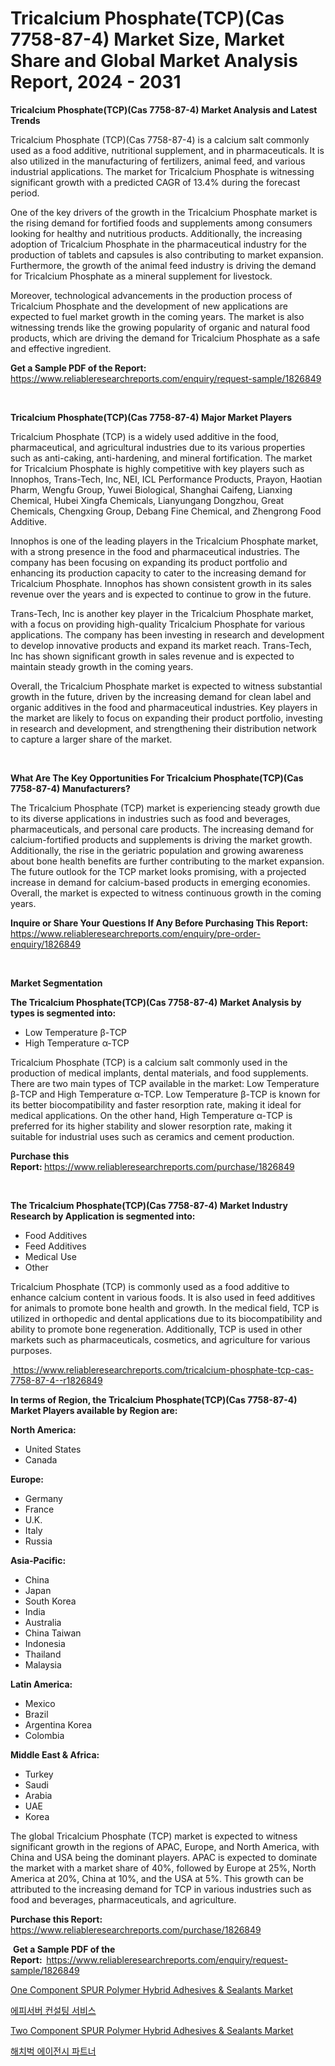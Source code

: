 <p><h1>Tricalcium Phosphate(TCP)(Cas 7758-87-4) Market Size, Market Share and Global Market Analysis Report, 2024 - 2031</h1></p><p><strong>Tricalcium Phosphate(TCP)(Cas 7758-87-4) Market Analysis and Latest Trends</strong></p>
<p><p>Tricalcium Phosphate (TCP)(Cas 7758-87-4) is a calcium salt commonly used as a food additive, nutritional supplement, and in pharmaceuticals. It is also utilized in the manufacturing of fertilizers, animal feed, and various industrial applications. The market for Tricalcium Phosphate is witnessing significant growth with a predicted CAGR of 13.4% during the forecast period.</p><p>One of the key drivers of the growth in the Tricalcium Phosphate market is the rising demand for fortified foods and supplements among consumers looking for healthy and nutritious products. Additionally, the increasing adoption of Tricalcium Phosphate in the pharmaceutical industry for the production of tablets and capsules is also contributing to market expansion. Furthermore, the growth of the animal feed industry is driving the demand for Tricalcium Phosphate as a mineral supplement for livestock.</p><p>Moreover, technological advancements in the production process of Tricalcium Phosphate and the development of new applications are expected to fuel market growth in the coming years. The market is also witnessing trends like the growing popularity of organic and natural food products, which are driving the demand for Tricalcium Phosphate as a safe and effective ingredient.</p></p>
<p><strong>Get a Sample PDF of the Report:&nbsp;</strong> <a href="https://www.reliableresearchreports.com/enquiry/request-sample/1826849">https://www.reliableresearchreports.com/enquiry/request-sample/1826849</a></p>
<p>&nbsp;</p>
<p><strong>Tricalcium Phosphate(TCP)(Cas 7758-87-4) Major Market Players</strong></p>
<p><p>Tricalcium Phosphate (TCP) is a widely used additive in the food, pharmaceutical, and agricultural industries due to its various properties such as anti-caking, anti-hardening, and mineral fortification. The market for Tricalcium Phosphate is highly competitive with key players such as Innophos, Trans-Tech, Inc, NEI, ICL Performance Products, Prayon, Haotian Pharm, Wengfu Group, Yuwei Biological, Shanghai Caifeng, Lianxing Chemical, Hubei Xingfa Chemicals, Lianyungang Dongzhou, Great Chemicals, Chengxing Group, Debang Fine Chemical, and Zhengrong Food Additive.</p><p>Innophos is one of the leading players in the Tricalcium Phosphate market, with a strong presence in the food and pharmaceutical industries. The company has been focusing on expanding its product portfolio and enhancing its production capacity to cater to the increasing demand for Tricalcium Phosphate. Innophos has shown consistent growth in its sales revenue over the years and is expected to continue to grow in the future.</p><p>Trans-Tech, Inc is another key player in the Tricalcium Phosphate market, with a focus on providing high-quality Tricalcium Phosphate for various applications. The company has been investing in research and development to develop innovative products and expand its market reach. Trans-Tech, Inc has shown significant growth in sales revenue and is expected to maintain steady growth in the coming years.</p><p>Overall, the Tricalcium Phosphate market is expected to witness substantial growth in the future, driven by the increasing demand for clean label and organic additives in the food and pharmaceutical industries. Key players in the market are likely to focus on expanding their product portfolio, investing in research and development, and strengthening their distribution network to capture a larger share of the market.</p></p>
<p>&nbsp;</p>
<p><strong>What Are The Key Opportunities For Tricalcium Phosphate(TCP)(Cas 7758-87-4) Manufacturers?</strong></p>
<p><p>The Tricalcium Phosphate (TCP) market is experiencing steady growth due to its diverse applications in industries such as food and beverages, pharmaceuticals, and personal care products. The increasing demand for calcium-fortified products and supplements is driving the market growth. Additionally, the rise in the geriatric population and growing awareness about bone health benefits are further contributing to the market expansion. The future outlook for the TCP market looks promising, with a projected increase in demand for calcium-based products in emerging economies. Overall, the market is expected to witness continuous growth in the coming years.</p></p>
<p><strong>Inquire or Share Your Questions If Any Before Purchasing This Report:</strong> <a href="https://www.reliableresearchreports.com/enquiry/pre-order-enquiry/1826849">https://www.reliableresearchreports.com/enquiry/pre-order-enquiry/1826849</a></p>
<p>&nbsp;</p>
<p><strong>Market Segmentation</strong></p>
<p><strong>The Tricalcium Phosphate(TCP)(Cas 7758-87-4) Market Analysis by types is segmented into:</strong></p>
<p><ul><li>Low Temperature β-TCP</li><li>High Temperature α-TCP</li></ul></p>
<p><p>Tricalcium Phosphate (TCP) is a calcium salt commonly used in the production of medical implants, dental materials, and food supplements. There are two main types of TCP available in the market: Low Temperature β-TCP and High Temperature α-TCP. Low Temperature β-TCP is known for its better biocompatibility and faster resorption rate, making it ideal for medical applications. On the other hand, High Temperature α-TCP is preferred for its higher stability and slower resorption rate, making it suitable for industrial uses such as ceramics and cement production.</p></p>
<p><strong>Purchase this Report:&nbsp;</strong><a href="https://www.reliableresearchreports.com/purchase/1826849">https://www.reliableresearchreports.com/purchase/1826849</a></p>
<p>&nbsp;</p>
<p><strong>The Tricalcium Phosphate(TCP)(Cas 7758-87-4) Market Industry Research by Application is segmented into:</strong></p>
<p><ul><li>Food Additives</li><li>Feed Additives</li><li>Medical Use</li><li>Other</li></ul></p>
<p><p>Tricalcium Phosphate (TCP) is commonly used as a food additive to enhance calcium content in various foods. It is also used in feed additives for animals to promote bone health and growth. In the medical field, TCP is utilized in orthopedic and dental applications due to its biocompatibility and ability to promote bone regeneration. Additionally, TCP is used in other markets such as pharmaceuticals, cosmetics, and agriculture for various purposes.</p></p>
<p><a href="https://www.reliableresearchreports.com/tricalcium-phosphate-tcp-cas-7758-87-4--r1826849">&nbsp;https://www.reliableresearchreports.com/tricalcium-phosphate-tcp-cas-7758-87-4--r1826849</a></p>
<p><strong>In terms of Region, the Tricalcium Phosphate(TCP)(Cas 7758-87-4) Market Players available by Region are:</strong></p>
<p>
    <p> <strong> North America: </strong>
        <ul>
            <li>United States</li>
            <li>Canada</li>
        </ul>
        </p> 
    <p> <strong> Europe: </strong>
        <ul>
            <li>Germany</li>
            <li>France</li>
            <li>U.K.</li>
            <li>Italy</li>
            <li>Russia</li>
        </ul>
        </p> 
    <p> <strong> Asia-Pacific: </strong>
        <ul>
            <li>China</li>
            <li>Japan</li>
            <li>South Korea</li>
            <li>India</li>
            <li>Australia</li>
            <li>China Taiwan</li>
            <li>Indonesia</li>
            <li>Thailand</li>
            <li>Malaysia</li>
        </ul>
        </p> 
    <p> <strong> Latin America: </strong>
        <ul>
            <li>Mexico</li>
            <li>Brazil</li>
            <li>Argentina Korea</li>
            <li>Colombia</li>
        </ul>
        </p> 
    <p> <strong> Middle East & Africa: </strong>
        <ul>
            <li>Turkey</li>
            <li>Saudi</li>
            <li>Arabia</li>
            <li>UAE</li>
            <li>Korea</li>
        </ul>
    </p>
    </p>
<p><p>The global Tricalcium Phosphate (TCP) market is expected to witness significant growth in the regions of APAC, Europe, and North America, with China and USA being the dominant players. APAC is expected to dominate the market with a market share of 40%, followed by Europe at 25%, North America at 20%, China at 10%, and the USA at 5%. This growth can be attributed to the increasing demand for TCP in various industries such as food and beverages, pharmaceuticals, and agriculture.</p></p>
<p><strong>Purchase this Report: </strong><a href="https://www.reliableresearchreports.com/purchase/1826849">https://www.reliableresearchreports.com/purchase/1826849</a></p>
<p>&nbsp;<strong>Get a Sample PDF of the Report:&nbsp;&nbsp;</strong><a href="https://www.reliableresearchreports.com/enquiry/request-sample/1826849">https://www.reliableresearchreports.com/enquiry/request-sample/1826849</a></p>
<p><strong></strong></p>
<p><p><a href="https://github.com/indrystar/Market-Research-Report-List-3/blob/main/one-component-spur-polymer-hybrid-adhesives-sealants-market.md">One Component SPUR Polymer Hybrid Adhesives & Sealants Market</a></p><p><a href="https://github.com/ROBERTS65DAVID/Market-Research-Report-List-1/blob/main/3623081143640.md">에피서버 컨설팅 서비스</a></p><p><a href="https://github.com/josesg55/Market-Research-Report-List-3/blob/main/two-component-spur-polymer-hybrid-adhesives-sealants-market.md">Two Component SPUR Polymer Hybrid Adhesives & Sealants Market</a></p><p><a href="https://github.com/milikokao84/Market-Research-Report-List-1/blob/main/5976807143641.md">해치벅 에이전시 파트너</a></p></p>